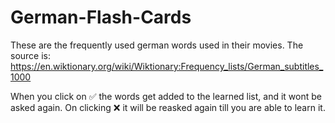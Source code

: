 # German-Flash-Cards


These are the frequently used german words used in their movies. 
The source is: https://en.wiktionary.org/wiki/Wiktionary:Frequency_lists/German_subtitles_1000



When you click on ✅ the words get added to the learned list, and it wont be asked again. On clicking ❌ it will be reasked again till you are able to learn it.
